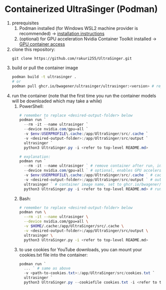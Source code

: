 # Containerized UltraSinger (Podman)

1. prerequisites
   1. Podman installed (for Windows WSL2 machine provider is recommended) -> [installation instructions](https://podman-desktop.io/docs/installation)
   1. (optional) for GPU acceleration Nvidia Container Toolkit installed -> [GPU container access](https://podman-desktop.io/docs/podman/gpu)
1. clone this repository:
    ```commandline
    git clone https://github.com/rakuri255/UltraSinger.git
    ```
1. build or pull the container image 
    ```bash
    podman build -t ultrasinger .
    # or
    podman pull ghcr.io/bwagener/ultrasinger/ultrasinger:<version> # replace <version> with the desired version or 'latest'
    ```
1. run the container (note that the first time you run the container models will be downloaded which may take a while)
   1. PowerShell:
      ```powershell
      # remember to replace <desired-output-folder> below
      podman run `
        --rm -it --name ultrasinger `
        --device nvidia.com/gpu=all `
        -v $env:USERPROFILE\.cache:/app/UltraSinger/src/.cache `
        -v <desired-output-folder>:/app/UltraSinger/src/output `
        ultrasinger `
        python3 UltraSinger.py -i <refer to top-level README.md>
      
      # explanation:
      podman run `
        --rm -it --name ultrasinger ` # remove container after run, interactive mode, name the container
        --device nvidia.com/gpu=all ` # optional, enables GPU acceleration if available, requires step 1.ii
        -v $env:USERPROFILE\.cache:/app/UltraSinger/src/.cache ` # cache directory for models
        -v <desired-output-folder>:/app/UltraSinger/src/output ` # output directory
        ultrasinger ` # container image name, set to ghcr.io/bwagener/ultrasinger/ultrasinger:<version> for the pulled image
        python3 UltraSinger.py -i <refer to top-level README.md> # run UltraSinger, refer to top-level README.md for all options
      ```
   1. Bash:
      ```bash
      # remember to replace <desired-output-folder> below
      podman run \
        --rm -it --name ultrasinger \
        --device nvidia.com/gpu=all \
        -v $HOME/.cache:/app/UltraSinger/src/.cache \
        -v <desired-output-folder>:/app/UltraSinger/src/output \
        ultrasinger \
        python3 UltraSinger.py -i <refer to top-level README.md>
   1. to use cookies for YouTube downloads, you can mount your cookies.txt file into the container:
      ```powershell
      podman run `
        ... ` # same as above
        -v <path-to-cookies.txt>:/app/UltraSinger/src/cookies.txt `
        ultrasinger `
        python3 UltraSinger.py --cookiefile cookies.txt -i <refer to top-level README.md>
      ```

